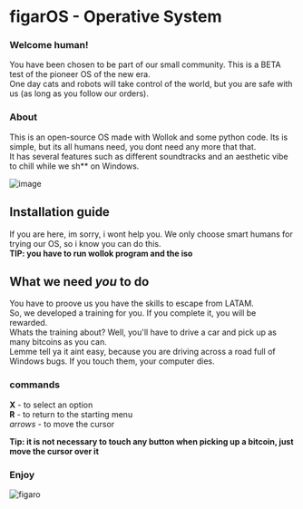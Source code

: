 # figarOS - Operative System

### Welcome human!
You have been chosen to be part of our small community. This is a BETA test of the pioneer OS of the new era. <br> 
One day cats and robots will take control of the world, but you are safe with us (as long as you follow our orders). <br>

### About
This is an open-source OS made with Wollok and some python code. Its is simple, but its all humans need, you dont need any more that that. <br>
It has several features such as different soundtracks and an aesthetic vibe to chill while we sh** on Windows. <br>

![image](https://user-images.githubusercontent.com/82102044/147117703-38d6d090-1b63-4c39-a445-6539751e2e77.png)


## Installation guide
If you are here, im sorry, i wont help you. We only choose smart humans for trying our OS, so i know you can do this. <br>
<b>TIP: you have to run wollok program and the iso</b>

## What we need <i>you</i> to do
You have to proove us you have the skills to escape from LATAM. <br>
So, we developed a training for you. If you complete it, you will be rewarded. <br>
Whats the training about? Well, you'll have to drive a car and pick up as many bitcoins as you can. <br>
Lemme tell ya it aint easy, because you are driving across a road full of Windows bugs. If you touch them, your computer dies. <br>

### commands
<b>X</b> - to select an option <br>
<b>R</b> - to return to the starting menu <br>
<i>arrows</i> - to move the cursor <br>

<b>Tip: it is not necessary to touch any button when picking up a bitcoin, just move the cursor over it</b>


### Enjoy 
![figaro](https://user-images.githubusercontent.com/82102044/147118206-e93f91de-58d2-4aaf-8baf-a2a8bb9e5a0c.png)

